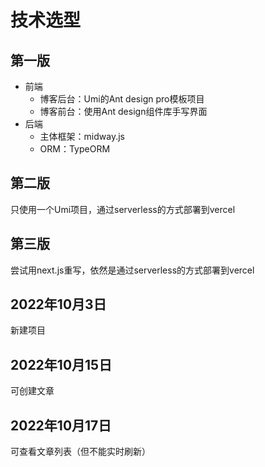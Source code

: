 # 技术选型
## 第一版
* 前端
    * 博客后台：Umi的Ant design pro模板项目
    * 博客前台：使用Ant design组件库手写界面
* 后端
    * 主体框架：midway.js
    * ORM：TypeORM

## 第二版
只使用一个Umi项目，通过serverless的方式部署到vercel
## 第三版
尝试用next.js重写，依然是通过serverless的方式部署到vercel

## 2022年10月3日
新建项目
## 2022年10月15日
可创建文章
## 2022年10月17日
可查看文章列表（但不能实时刷新）